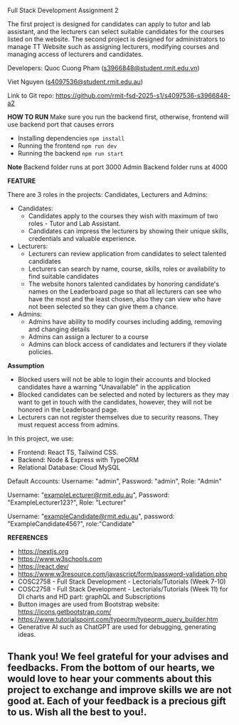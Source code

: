 Full Stack Development Assignment 2

The first project is designed for candidates can apply to tutor and lab assistant, and the lecturers can select suitable candidates for the courses listed on the website.
The second project is designed for administrators to manage TT Website such as assigning lecturers, modifying courses and managing access of lecturers and candidates. 

Developers:
Quoc Cuong Pham (s3966848@student.rmit.edu.vn)

Viet Nguyen (s4097536@student.rmit.edu.au)

Link to Git repo: https://github.com/rmit-fsd-2025-s1/s4097536-s3966848-a2

**HOW TO RUN**
Make sure you run the backend first, otherwise, frontend will use backend port that causes errors
- Installing dependencies
  ```npm install```
- Running the frontend
  ```npm run dev ```
- Running the backend
  ```npm run start ```

**Note**
Backend folder runs at port 3000
Admin Backend folder runs at 4000

**FEATURE**

There are 3 roles in the projects: Candidates, Lecturers and Admins:
  - Candidates: 
    - Candidates apply to the courses they wish with maximum of two roles - Tutor and Lab Assistant.
    - Candidates can impress the lecturers by showing their unique skills, credentials and valuable experience.
  - Lecturers:
    - Lecturers can review application from candidates to select talented candidates
    - Lecturers can search by name, course, skills, roles or availability to find suitable candidates
    - The website honors talented candidates by honoring candidate's names on the Leaderboard page so that all lecturers can see who have the most and the least chosen, also they can view who have not been selected so they can give them a chance.
  - Admins:
    - Admins have ability to modify courses including adding, removing and changing details
    - Admins can assign a lecturer to a course
    - Admins can block access of candidates and lecturers if they violate policies.

**Assumption**
- Blocked users will not be able to login their accounts and blocked candidates have a warning "Unavailable" in the application
- Blocked candidates can be selected and noted by lecturers as they may want to get in touch with the candidates, however, they will not be honored in the Leaderboard page. 
- Lecturers can not register themselves due to security reasons. They must request access from admins.

In this project, we use:
- Frontend: React TS, Tailwind CSS.
- Backend: Node & Express with TypeORM
- Relational Database: Cloud MySQL

Default Accounts:
Username: "admin", Password: "admin", Role: "Admin"

Username: "exampleLecturer@rmit.edu.au", Password: "ExampleLecturer123?", Role: "Lecturer"

Username: "exampleCandidate@rmit.edu.au", password: "ExampleCandidate456?", role:"Candidate"

**REFERENCES**
 - https://nextjs.org
 - https://www.w3schools.com
 - https://react.dev/
 - https://www.w3resource.com/javascript/form/password-validation.php
 - COSC2758 - Full Stack Development - Lectorials/Tutorials (Week 7-10)
 - COSC2758 - Full Stack Development - Lectorials/Tutorials (Week 11) for DI charts and HD part: graphQL and Subscriptions
 - Button images are used from Bootstrap website: https://icons.getbootstrap.com/ 
 - https://www.tutorialspoint.com/typeorm/typeorm_query_builder.htm 
 - Generative AI such as ChatGPT are used for debugging, generating ideas.

Thank you!
We feel grateful for your advises and feedbacks. From the bottom of our hearts, we would love to hear your comments about this project to exchange and improve skills we are not good at. Each of your feedback is a precious gift to us. Wish all the best to you!.
------------------------------------------------------------------------------------------------------------------------------------------------------------------------------

